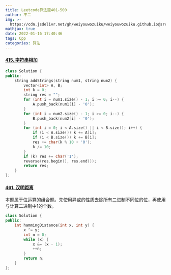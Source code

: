 ```yaml
---
title: Leetcode算法题401-500
author: 不二
img: >-
  https://cdn.jsdelivr.net/gh/weiyouwozuiku/weiyouwozuiku.github.io@src/source/_posts/PageImg/算法/Leetcode算法题401-500.jpeg
mathjax: true
date: 2022-01-16 17:40:46
tags: Cpp
categories: 算法
---
```


#### [415. 字符串相加](https://leetcode-cn.com/problems/add-strings/)

```cpp
class Solution {
public:
    string addStrings(string num1, string num2) {
        vector<int> A, B;
        int k = 0;
        string res = "";
        for (int i = num1.size() - 1; i >= 0; i--) {
            A.push_back(num1[i] - '0');
        }
        for (int i = num2.size() - 1; i >= 0; i--) {
            B.push_back(num2[i] - '0');
        }
        for (int i = 0; i < A.size() || i < B.size(); i++) {
            if (i < A.size()) k += A[i];
            if (i < B.size()) k += B[i];
            res += char(k % 10 + '0');
            k /= 10;
        }
        if (k) res += char('1');
        reverse(res.begin(), res.end());
        return res;
    }
};
```



#### [461. 汉明距离](https://leetcode-cn.com/problems/hamming-distance/)

本题属于位运算的组合题。先使用异或的性质去除所有二进制不同位的位，再使用与计算二进制中1的个数。

```cpp
class Solution {
public:
    int hammingDistance(int x, int y) {
        x ^= y;
        int n = 0;
        while (x) {
            x &= (x - 1);
            ++n;
        }
        return n;
    }
};
```

